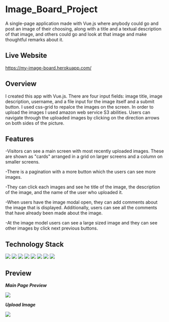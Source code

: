 # Image_Board_Project
A single-page application made with Vue.js where anybody could go and post an image of their choosing, along with a title and a textual description of that image, and others could go and look at that image and make thoughtful remarks about it.

## Live Website
https://my-image-board.herokuapp.com/

## Overview
I created this app with Vue.js. There are four input fields: image title, image description, username, and a file input for the image itself and a submit button. I used css-grid to repalce the images on the screen. In order to upload the images I used amazon web service S3 abilities.
Users can navigate through the uploaded images by clicking on the direction arrows on both sides of the picture.

## Features
-Visitors can see a main screen with most recently uploaded images. These are shown as "cards" arranged in a grid on larger screens and a column on smaller screens.
  
-There is a pagination with a more button which the users can see more images.
  
-They can click each images and see he title of the image, the description of the image, and the name of the user who uploaded it.

-When users have the image modal open, they can add comments about the image that is displayed. Additionally, users can see all the comments that have already been made about the image.

-At the image model users can see a large sized image and they can see other images by click next previous buttons.

  
## Technology Stack
 <span><img src="https://img.shields.io/badge/PostgreSQL-fuchsia?style=for-the-badge&logo=postgresql&logoColor=white"></span>
 <span><img src="https://img.shields.io/badge/JavaScript-yellow?style=for-the-badge&logo=javascript&logoColor=white"></span>
 <span><img src="https://img.shields.io/badge/Vue.JS-blue?style=for-the-badge&logo=vue.js&logoColor=white"></span>
 <span><img src="https://img.shields.io/badge/Css-Grid-purple?style=for-the-badge&logo=css&logoColor=white"></span>
 <span><img src="https://img.shields.io/badge/Express-lightgrey?style=for-the-badge&logo=express&logoColor=white"></span>
 <span><img src="https://img.shields.io/badge/NodeJS-brightgreen?style=for-the-badge&logo=nodedotjs&logoColor=white"></span>
 <span><img src="https://img.shields.io/badge/Heroku-blueviolet?style=for-the-badge&logo=heroku&logoColor=white"></span>
 <span><img src="https://img.shields.io/badge/S3-red?style=for-the-badge&logo=amazon&logoColor=white"></span>
   
  
## Preview
  
**_Main Page Preview_**
  
<img src="public/images/image-board-preview.gif">
  
  <br>
  
 **_Upload Image_**
  
<img src="public/images/image-board-upload-image.gif">
  
  



  
